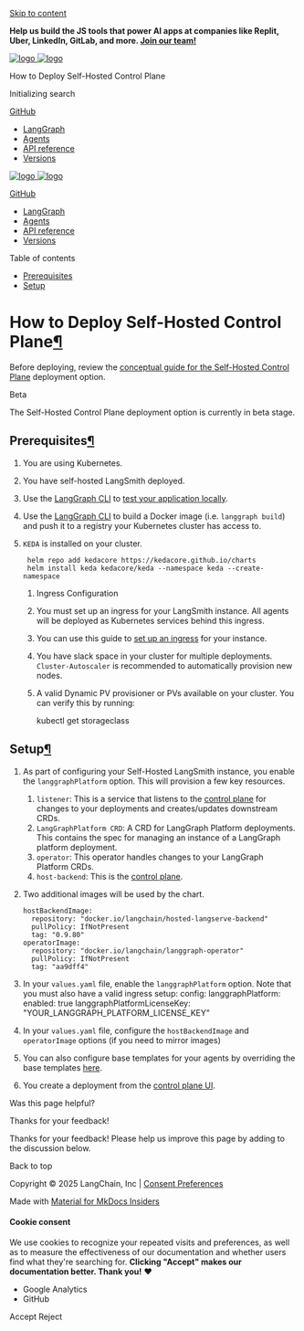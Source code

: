 [Skip to content](#how-to-deploy-self-hosted-control-plane)

**Help us build the JS tools that power AI apps at companies like Replit, Uber, LinkedIn, GitLab, and more. [Join our team!](https://jobs.ashbyhq.com/langchain/05efa205-8560-43fd-bfcc-3f7697561cfb?utm_source=https%3A%2F%2Flangchain-ai.github.io%2Flanggraphjs%2F&utm_campaign=langgraphjs_docs)**

[![logo](../../../static/wordmark_dark.svg)
![logo](../../../static/wordmark_light.svg)](../../..)

How to Deploy Self-Hosted Control Plane

Initializing search

[GitHub](https://github.com/langchain-ai/langgraphjs "Go to repository")

* [LangGraph](../../..)
* [Agents](../../../agents/overview/)
* [API reference](../../../reference/)
* [Versions](../../../versions/)

[![logo](../../../static/wordmark_dark.svg)
![logo](../../../static/wordmark_light.svg)](../../..)

[GitHub](https://github.com/langchain-ai/langgraphjs "Go to repository")

* [LangGraph](../../..)
* [Agents](../../../agents/overview/)
* [API reference](../../../reference/)
* [Versions](../../../versions/)

Table of contents

* [Prerequisites](#prerequisites)
* [Setup](#setup)

# How to Deploy Self-Hosted Control Plane[¶](#how-to-deploy-self-hosted-control-plane "Permanent link")

Before deploying, review the [conceptual guide for the Self-Hosted Control Plane](../../concepts/langgraph_self_hosted_control_plane.md) deployment option.

Beta

The Self-Hosted Control Plane deployment option is currently in beta stage.

## Prerequisites[¶](#prerequisites "Permanent link")

1. You are using Kubernetes.
2. You have self-hosted LangSmith deployed.
3. Use the [LangGraph CLI](../../../concepts/langgraph_cli/) to [test your application locally](../../../tutorials/langgraph-platform/local-server/).
4. Use the [LangGraph CLI](../../../concepts/langgraph_cli/) to build a Docker image (i.e. `langgraph build`) and push it to a registry your Kubernetes cluster has access to.
5. `KEDA` is installed on your cluster.

   ```
    helm repo add kedacore https://kedacore.github.io/charts
    helm install keda kedacore/keda --namespace keda --create-namespace

   ```

   1. Ingress Configuration
   2. You must set up an ingress for your LangSmith instance. All agents will be deployed as Kubernetes services behind this ingress.
   3. You can use this guide to [set up an ingress](https://docs.smith.langchain.com/self_hosting/configuration/ingress) for your instance.
   4. You have slack space in your cluster for multiple deployments. `Cluster-Autoscaler` is recommended to automatically provision new nodes.
   5. A valid Dynamic PV provisioner or PVs available on your cluster. You can verify this by running:

      kubectl get storageclass

## Setup[¶](#setup "Permanent link")

1. As part of configuring your Self-Hosted LangSmith instance, you enable the `langgraphPlatform` option. This will provision a few key resources.
   1. `listener`: This is a service that listens to the [control plane](../../concepts/langgraph_control_plane.md) for changes to your deployments and creates/updates downstream CRDs.
   2. `LangGraphPlatform CRD`: A CRD for LangGraph Platform deployments. This contains the spec for managing an instance of a LangGraph platform deployment.
   3. `operator`: This operator handles changes to your LangGraph Platform CRDs.
   4. `host-backend`: This is the [control plane](../../concepts/langgraph_control_plane.md).
2. Two additional images will be used by the chart.

   ```
   hostBackendImage:
     repository: "docker.io/langchain/hosted-langserve-backend"
     pullPolicy: IfNotPresent
     tag: "0.9.80"
   operatorImage:
     repository: "docker.io/langchain/langgraph-operator"
     pullPolicy: IfNotPresent
     tag: "aa9dff4"

   ```
3. In your `values.yaml` file, enable the `langgraphPlatform` option. Note that you must also have a valid ingress setup:
   config:
   langgraphPlatform:
   enabled: true
   langgraphPlatformLicenseKey: "YOUR\_LANGGRAPH\_PLATFORM\_LICENSE\_KEY"
4. In your `values.yaml` file, configure the `hostBackendImage` and `operatorImage` options (if you need to mirror images)
5. You can also configure base templates for your agents by overriding the base templates [here](https://github.com/langchain-ai/helm/blob/main/charts/langsmith/values.yaml#L898).
6. You create a deployment from the [control plane UI](../../concepts/langgraph_control_plane.md#control-plane-ui).

Was this page helpful?

Thanks for your feedback!

Thanks for your feedback! Please help us improve this page by adding to the discussion below.

Back to top

Copyright © 2025 LangChain, Inc | [Consent Preferences](#__consent)

Made with
[Material for MkDocs Insiders](https://squidfunk.github.io/mkdocs-material/)

#### Cookie consent

We use cookies to recognize your repeated visits and preferences, as well as to measure the effectiveness of our documentation and whether users find what they're searching for. **Clicking "Accept" makes our documentation better. Thank you!** ❤️

* Google Analytics
* GitHub

Accept
Reject